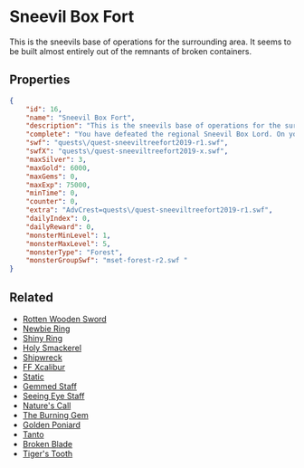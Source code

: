 # Sneevil Box Fort

This is the sneevils base of operations for the surrounding area. It seems to be built almost entirely out of the remnants of broken containers.

## Properties

```json
{
    "id": 16,
    "name": "Sneevil Box Fort",
    "description": "This is the sneevils base of operations for the surrounding area. It seems to be built almost entirely out of the remnants of broken containers.",
    "complete": "You have defeated the regional Sneevil Box Lord. On your adventure you learned more about the Sneevils and their goals in the area.",
    "swf": "quests\/quest-sneeviltreefort2019-r1.swf",
    "swfX": "quests\/quest-sneeviltreefort2019-x.swf",
    "maxSilver": 3,
    "maxGold": 6000,
    "maxGems": 0,
    "maxExp": 75000,
    "minTime": 0,
    "counter": 0,
    "extra": "AdvCrest=quests\/quest-sneeviltreefort2019-r1.swf",
    "dailyIndex": 0,
    "dailyReward": 0,
    "monsterMinLevel": 1,
    "monsterMaxLevel": 5,
    "monsterType": "Forest",
    "monsterGroupSwf": "mset-forest-r2.swf "
}
```

## Related

- [Rotten Wooden Sword](../items/1-rotten-wooden-sword.md)
- [Newbie Ring](../items/7-newbie-ring.md)
- [Shiny Ring](../items/8-shiny-ring.md)
- [Holy Smackerel](../items/9-holy-smackerel.md)
- [Shipwreck](../items/10-shipwreck.md)
- [FF Xcalibur](../items/23-ff-xcalibur.md)
- [Static](../items/27-static.md)
- [Gemmed Staff](../items/185-gemmed-staff.md)
- [Seeing Eye Staff](../items/187-seeing-eye-staff.md)
- [Nature's Call](../items/188-nature-s-call.md)
- [The Burning Gem](../items/198-the-burning-gem.md)
- [Golden Poniard](../items/221-golden-poniard.md)
- [Tanto](../items/223-tanto.md)
- [Broken Blade](../items/239-broken-blade.md)
- [Tiger's Tooth](../items/240-tiger-s-tooth.md)

